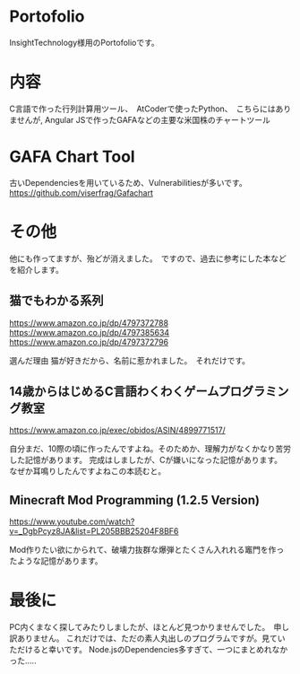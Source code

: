 # Portofolio
InsightTechnology様用のPortofolioです。

# 内容

C言語で作った行列計算用ツール、　AtCoderで使ったPython、　こちらにはありませんが, Angular JSで作ったGAFAなどの主要な米国株のチャートツール

# GAFA Chart Tool

古いDependenciesを用いているため、Vulnerabilitiesが多いです。
https://github.com/viserfrag/Gafachart

# その他

他にも作ってますが、殆どが消えました。　ですので、過去に参考にした本などを紹介します。

## 猫でもわかる系列
https://www.amazon.co.jp/dp/4797372788
https://www.amazon.co.jp/dp/4797385634
https://www.amazon.co.jp/dp/4797372796

選んだ理由
猫が好きだから、名前に惹かれました。　それだけです。

## 14歳からはじめるC言語わくわくゲームプログラミング教室 
https://www.amazon.co.jp/exec/obidos/ASIN/4899771517/

自分まだ、10際の頃に作ったんですよね。そのためか、理解力がなくかなり苦労した記憶があります。
完成はしましたが、Cが嫌いになった記憶があります。　なぜか耳鳴りしたんですよねこの本読むと。

## Minecraft Mod Programming (1.2.5 Version)
https://www.youtube.com/watch?v=_DgbPcyz8JA&list=PL205BBB25204F8BF6

Mod作りたい欲にかられて、破壊力抜群な爆弾とたくさん入れれる竈門を作ったような記憶があります。

# 最後に

PC内くまなく探してみたりしましたが、ほとんど見つかりませんでした。　申し訳ありません。
これだけでは、ただの素人丸出しのプログラムですが。見ていただけると幸いです。
Node.jsのDependencies多すぎて、一つにまとめれなかった.....